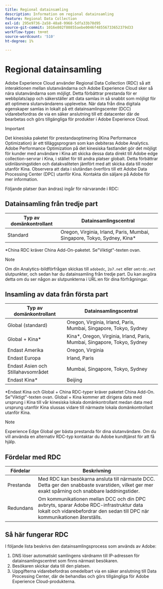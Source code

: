 ```yaml
---
title: Regional datainsamling
description: Information om regional datainsamling
feature: Regional Data Collection
exl-id: 295e9736-2a58-48a8-9968-5dfa33b70d95
source-git-commit: 1016e802f80855aebe0046f48556733652379d33
workflow-type: tm+mt
source-wordcount: '510'
ht-degree: 1%

---
```


# Regional datainsamling

Adobe Experience Cloud använder Regional Data Collection (RDC) så att interaktionen mellan slutanvändarna och Adobe Experience Cloud sker så nära slutanvändarna som möjligt. Detta förbättrar prestanda för er webbplats/app och säkerställer att data samlas in så snabbt som möjligt för att optimera slutanvändarens upplevelse. När data från dina digitala egenskaper samlas in lokalt på ett datainsamlingscenter (DCC) vidarebefordras de via en säker anslutning till ett datacenter där de bearbetas och görs tillgängliga för produkter i Adobe Experience Cloud.

>[!IMPORTANT]
>
>Det kinesiska paketet för prestandaoptimering (Kina Performance Optimization) är ett tilläggsprogram som kan debiteras Adobe Analytics. Adobe Performance Optimization på det kinesiska fastlandet gör det möjligt för kunder med användare i Kina att skicka dessa data direkt till Adobe edge collection-servrar i Kina, i stället för till andra platser globalt. Detta förbättrar sidinläsningstiden och datakvaliteten jämfört med att skicka data till noder utanför Kina. Observera att data i slutändan överförs till ett Adobe Data Processing Center (DPC) utanför Kina. Kontakta din säljare på Adobe för mer information.

Följande platser (kan ändras) ingår för närvarande i RDC:

## Datainsamling från tredje part

| Typ av domänkontrollant | Datainsamlingscentral |
|---------------------|-------------------|
| Standard | Oregon, Virginia, Irland, Paris, Mumbai, Singapore, Tokyo, Sydney, Kina* |

*China RDC kräver China Add-On-paketet. Se&quot;Viktigt&quot;-texten ovan.

>[!NOTE]
>
>Om din Analytics-bildförfrågan skickas till `adobedc`, `2o7.net` eller `omtrdc.net` slutpunkter, och sedan har du datainsamling från tredje part. Du kan avgöra detta om du ser någon av slutpunkterna i URL:en för dina förfrågningar.

## Insamling av data från första part

| Typ av domänkontrollant | Datainsamlingscentral |
|---------------------|-------------------|
| Global (standard) | Oregon, Virginia, Irland, Paris, Mumbai, Singapore, Tokyo, Sydney |
| Global + Kina* | Kina*, Oregon, Virginia, Irland, Paris, Mumbai, Singapore, Tokyo, Sydney |
| Endast Amerika | Oregon, Virginia |
| Endast Europa | Irland, Paris |
| Endast Asien och Stillahavsområdet | Mumbai, Singapore, Tokyo, Sydney |
| Endast Kina* | Beijing |

*Endast Kina och Global + China RDC-typer kräver paketet China Add-On. Se&quot;Viktigt&quot;-texten ovan. Global + Kina kommer att dirigera data med ursprung i Kina till vår kinesiska lokala domänkontrollant medan data med ursprung utanför Kina slussas vidare till närmaste lokala domänkontrollant utanför Kina.

>[!NOTE]
>
>Experience Edge Global ger bästa prestanda för dina slutanvändare.  Om du vill använda en alternativ RDC-typ kontaktar du Adobe kundtjänst för att få hjälp.

## Fördelar med RDC

| Fördelar | Beskrivning |
| --- | --- |
| Prestanda | Med RDC kan besökarna ansluta till närmaste DCC. Detta ger den snabbaste svarstiden, vilket ger mer exakt spårning och snabbare laddningstider. |
| Redundans | Om kommunikationen mellan DCC och din DPC avbryts, sparar Adobe RDC-infrastruktur data lokalt och vidarebefordrar den sedan till DPC när kommunikationen återställs. |

## Så här fungerar RDC

I följande lista beskrivs den datainsamlingsprocess som används av Adobe:

1. DNS löser automatiskt samlingens värdnamn till IP-adressen för datainsamlingscentret som finns närmast besökaren.
1. Besökaren skickar data till den platsen.
1. Uppgifterna vidarebefordras omedelbart via en säker anslutning till Data Processing Center, där de behandlas och görs tillgängliga för Adobe Experience Cloud-produkterna.
